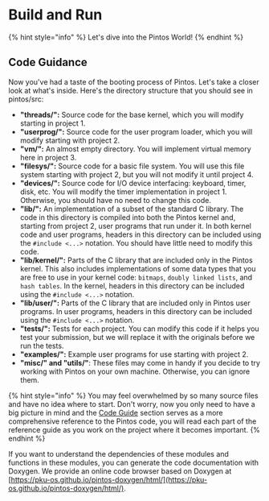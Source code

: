 # Build and Run

{% hint style="info" %}
Let's dive into the Pintos World!
{% endhint %}

## Code Guidance

Now you've had a taste of the booting process of Pintos. Let's take a closer look at what's inside. Here's the directory structure that you should see in pintos/src:

* **"threads/":** Source code for the base kernel, which you will modify starting in project 1.
* **"userprog/":** Source code for the user program loader, which you will modify starting with project 2.
* **"vm/":** An almost empty directory. You will implement virtual memory here in project 3.
* **"filesys/":** Source code for a basic file system. You will use this file system starting with project 2, but you will not modify it until project 4.
* **"devices/":** Source code for I/O device interfacing: keyboard, timer, disk, etc. You will modify the timer implementation in project 1. Otherwise, you should have no need to change this code.
* **"lib/":** An implementation of a subset of the standard C library. The code in this directory is compiled into both the Pintos kernel and, starting from project 2, user programs that run under it. In both kernel code and user programs, headers in this directory can be included using the `#include <...>` notation. You should have little need to modify this code.
* **"lib/kernel/":** Parts of the C library that are included only in the Pintos kernel. This also includes implementations of some data types that you are free to use in your kernel code: `bitmaps`, `doubly linked lists`, and `hash tables`. In the kernel, headers in this directory can be included using the `#include <...>` notation.
* **"lib/user/":** Parts of the C library that are included only in Pintos user programs. In user programs, headers in this directory can be included using the `#include <...>` notation.
* **"tests/":** Tests for each project. You can modify this code if it helps you test your submission, but we will replace it with the originals before we run the tests.
* **"examples/":** Example user programs for use starting with project 2.
* **"misc/" and "utils/"**: These files may come in handy if you decide to try working with Pintos on your own machine. Otherwise, you can ignore them.

{% hint style="info" %}
You may feel overwhelmed by so many source files and have no idea where to start. Don't worry, now you only need to have a big picture in mind and the [Code Guide](../../appendix/reference-guide/) section serves as a more comprehensive reference to the Pintos code, you will read each part of the reference guide as you work on the project where it becomes important.
{% endhint %}

If you want to understand the dependencies of these modules and functions in these modules, you can generate the code documentation with Doxygen. We provide an online code browser based on Doxygen at [https://pku-os.github.io/pintos-doxygen/html/](https://pku-os.github.io/pintos-doxygen/html/).

